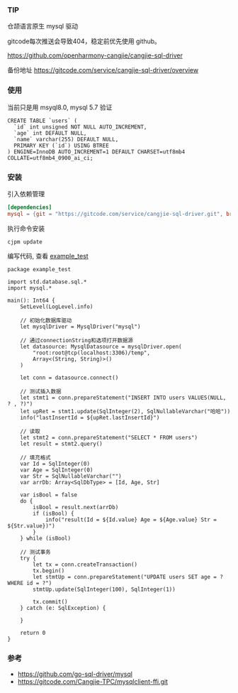 ### TIP

仓颉语言原生 mysql 驱动


gitcode每次推送会导致404，稳定前优先使用 github。

https://github.com/openharmony-cangjie/cangjie-sql-driver

备份地址 https://gitcode.com/service/cangjie-sql-driver/overview

### 使用

当前只是用 msyql8.0, mysql 5.7 验证

````
CREATE TABLE `users` (
  `id` int unsigned NOT NULL AUTO_INCREMENT,
  `age` int DEFAULT NULL,
  `name` varchar(255) DEFAULT NULL,
  PRIMARY KEY (`id`) USING BTREE
) ENGINE=InnoDB AUTO_INCREMENT=1 DEFAULT CHARSET=utf8mb4 COLLATE=utf8mb4_0900_ai_ci;
````

### 安装

引入依赖管理
````toml
[dependencies]
mysql = {git = "https://gitcode.com/service/cangjie-sql-driver.git", branch = "main", version = "0.0.1"}
````
执行命令安装
````shell
cjpm update
````

编写代码, 查看 [example_test](example_test)
````cj
package example_test

import std.database.sql.*
import mysql.*

main(): Int64 {
    SetLevel(LogLevel.info)

    // 初始化数据库驱动
    let mysqlDriver = MysqlDriver("mysql")

    // 通过connectionString和选项打开数据源
    let datasource: MysqlDatasource = mysqlDriver.open(
        "root:root@tcp(localhost:3306)/temp",
        Array<(String, String)>()
    )

    let conn = datasource.connect()

    // 测试插入数据
    let stmt1 = conn.prepareStatement("INSERT INTO users VALUES(NULL, ? , ?)")
    let upRet = stmt1.update(SqlInteger(2), SqlNullableVarchar("哈哈"))
    info("lastInsertId = ${upRet.lastInsertId}")

    // 读取
    let stmt2 = conn.prepareStatement("SELECT * FROM users")
    let result = stmt2.query()

    // 填充格式
    var Id = SqlInteger(0)
    var Age = SqlInteger(0)
    var Str = SqlNullableVarchar("")
    var arrDb: Array<SqlDbType> = [Id, Age, Str]

    var isBool = false
    do {
    	isBool = result.next(arrDb)
    	if (isBool) {
    		info("result(Id = ${Id.value} Age = ${Age.value} Str = ${Str.value})")
    	}
    } while (isBool)

    // 测试事务
    try {
        let tx = conn.createTransaction()
        tx.begin()
        let stmtUp = conn.prepareStatement("UPDATE users SET age = ? WHERE id = ?")
        stmtUp.update(SqlInteger(100), SqlInteger(1))

        tx.commit()
    } catch (e: SqlException) {

    }

    return 0
}

````

### 参考

- https://github.com/go-sql-driver/mysql
- https://gitcode.com/Cangjie-TPC/mysqlclient-ffi.git